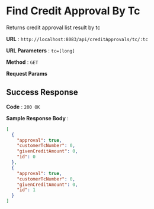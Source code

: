 # Find Credit Approval By Tc

Returns credit approval list result by tc

**URL** : `http://localhost:8083/api/creditApprovals/tc/:tc`

**URL Parameters** : `tc=[long]`

**Method** : `GET`

**Request Params**

## Success Response

**Code** : `200 OK`

**Sample Response Body** :

```json
[
  {
    "approval": true,
    "customerTcNumber": 0,
    "givenCreditAmount": 0,
    "id": 0
  },
  {
    "approval": true,
    "customerTcNumber": 0,
    "givenCreditAmount": 0,
    "id": 1
  }
]
```